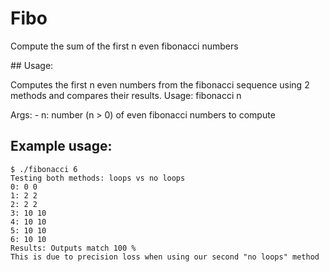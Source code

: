 # Fibo
Compute the sum of the first n even fibonacci numbers

## Usage:

Computes the first n even numbers from the fibonacci sequence using 2 methods and compares their results.
Usage: fibonacci n

Args:
     - n: number (n > 0) of even fibonacci numbers to compute
     
## Example usage:

```
$ ./fibonacci 6
Testing both methods: loops vs no loops
0: 0 0
1: 2 2
2: 2 2
3: 10 10
4: 10 10
5: 10 10
6: 10 10
Results: Outputs match 100 %
This is due to precision loss when using our second "no loops" method
```
